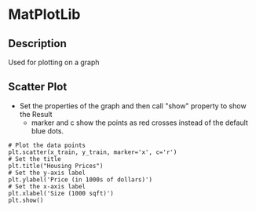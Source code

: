 # MatPlotLib 

## Description 
Used for plotting on a graph

## Scatter Plot
* Set the properties of the graph and then call "show" property to show the Result
  * marker and c show the points as red crosses instead of the default blue dots.
```
# Plot the data points
plt.scatter(x_train, y_train, marker='x', c='r')
# Set the title
plt.title("Housing Prices")
# Set the y-axis label
plt.ylabel('Price (in 1000s of dollars)')
# Set the x-axis label
plt.xlabel('Size (1000 sqft)')
plt.show()
```
